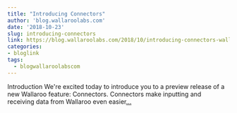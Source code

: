 ```yaml
---
title: "Introducing Connectors"
author: 'blog.wallaroolabs.com'
date: '2018-10-23'
slug: introducing-connectors
link: https://blog.wallaroolabs.com/2018/10/introducing-connectors-wallaroos-window-to-the-world/
categories:
- bloglink
tags:
  - blogwallaroolabscom
---
```


Introduction We're excited today to introduce you to a preview release of a new Wallaroo feature: Connectors. Connectors make inputting and receiving data from Wallaroo even easier[... <i class="fas fa-external-link-alt"></i>](https://blog.wallaroolabs.com/2018/10/introducing-connectors-wallaroos-window-to-the-world/)

